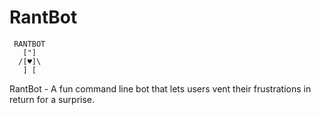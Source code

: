 # RantBot

     RANTBOT  
       ["]
      /[♥]\
       ] [   

RantBot - A fun command line bot that lets users vent their frustrations in return for a surprise.
